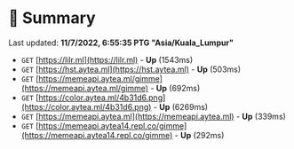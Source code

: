 # 📖 Summary
Last updated: **11/7/2022, 6:55:35 PTG "Asia/Kuala_Lumpur"**

- `GET` [https://lilr.ml](https://lilr.ml) - **Up** (1543ms)
- `GET` [https://hst.aytea.ml](https://hst.aytea.ml) - **Up** (503ms)
- `GET` [https://memeapi.aytea.ml/gimme](https://memeapi.aytea.ml/gimme) - **Up** (692ms)
- `GET` [https://color.aytea.ml/4b31d6.png](https://color.aytea.ml/4b31d6.png) - **Up** (6269ms)
- `GET` [https://memeapi.aytea.ml](https://memeapi.aytea.ml) - **Up** (339ms)
- `GET` [https://memeapi.aytea14.repl.co/gimme](https://memeapi.aytea14.repl.co/gimme) - **Up** (292ms)
